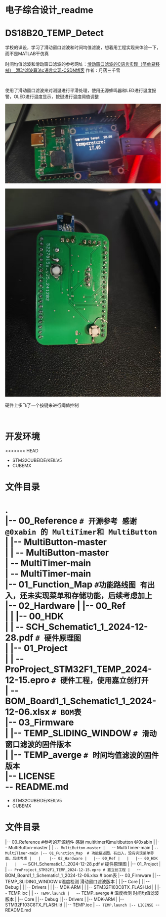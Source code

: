 # 电子综合设计_readme

# DS18B20_TEMP_Detect

学校的课设，学习了滑动窗口滤波和时间均值滤波，想着用工程实现来体验一下，而不是MATLAB干仿真

时间均值滤波和滑动窗口滤波的参考网址：[滑动窗口滤波的C语言实现（简单易移植）_滑动滤波算法c语言实现-CSDN博客](https://blog.csdn.net/qq_37662088/article/details/125084985) 作者：月落三千雪

‍

使用了滑动窗口滤波来对测温进行平滑处理，使用无源蜂鸣器和LED进行温度报警，OLED进行温度显示，按键进行温度阈值调整

![885a86f1e11f3c50bad5b7518a59aa7](assets/885a86f1e11f3c50bad5b7518a59aa7-20250106124034-vsncprh.jpg)​

![f13f17b851d0fac9e4e3e4ea5f0245e](assets/f13f17b851d0fac9e4e3e4ea5f0245e-20250106124042-w64a8h0.jpg)​

硬件上多飞了一个按键来进行阈值控制

‍

# 开发环境
<<<<<<< HEAD

* STM32CUBEIDE/KEILV5
* CUBEMX

# 文件目录

.  
|-- 00_Reference  `# 开源参考 感谢@0xabin 的 MultiTimer和 MultiButton`​  
|   |-- MultiButton-master  
|   |   -- MultiButton-master  
|   -- MultiTimer-main  
|       -- MultiTimer-main  
|-- 01_Function_Map `#功能路线图 有出入，还未实现菜单和存储功能，后续考虑加上`​  
|-- 02_Hardware
|   |-- 00_Ref  
|   |   |-- 00_HDK  
|   |   -- SCH_Schematic1_1_2024-12-28.pdf  `# 硬件原理图`​  
|   |-- 01_Project  
|   |   -- ProProject_STM32F1_TEMP_2024-12-15.epro `# 硬件工程，使用嘉立创打开`​  
|   -- BOM_Board1_1_Schematic1_1_2024-12-06.xlsx  `# BOM表`​  
|-- 03_Firmware  
|   |-- TEMP_SLIDING_WINDOW  `# 滑动窗口滤波的固件版本`​  
|   |\-- TEMP_averge  `# 时间均值滤波的固件版本`​  
|-- LICENSE  
-- README.md
=======
- STM32CUBEIDE/KEILV5
- CUBEMX 
# 文件目录
|-- 00_Reference  #参考的开源组件 感谢 multitimer和multibutton @0xabin
|   |-- MultiButton-master 
|   |   `-- MultiButton-master
|   `-- MultiTimer-main
|       `-- MultiTimer-main
|-- 01_Function_Map  # 功能描述图，有出入，没有实现菜单界面，后续考虑
|  
|   
|-- 02_Hardware
|   |-- 00_Ref
|   |   |-- 00_HDK
|   |   `-- SCH_Schematic1_1_2024-12-28.pdf  # 硬件原理图
|   |-- 01_Project
|   |   `-- ProProject_STM32F1_TEMP_2024-12-15.epro # 嘉立创工程
|   `-- BOM_Board1_1_Schematic1_1_2024-12-06.xlsx  # bom表
|-- 03_Firmware
|   |-- TEMP_SLIDING_WINDOW   #温度检测 滑动窗口滤波版本
|   |   |-- Core
|   |   |-- Debug
|   |   |-- Drivers
|   |   |-- MDK-ARM
|   |   |-- STM32F103C8TX_FLASH.ld
|   |   |-- TEMP.ioc
|   |   `-- TEMP.launch
|   `-- TEMP_averge  # 温度检测 时间均值滤波版本
|       |-- Core
|       |-- Debug
|       |-- Drivers
|       |-- MDK-ARM
|       |-- STM32F103C8TX_FLASH.ld
|       |-- TEMP.ioc
|       `-- TEMP.launch
|-- LICENSE
`-- README.md

